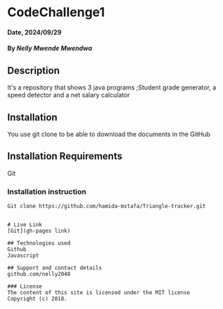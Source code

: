 # CodeChallenge1

#### Date, 2024/09/29

#### By *Nelly Mwende Mwendwa*

## Description
It's a repository that shows 3 java programs ;Student grade generator, a speed detector and a net salary calculator

## Installation
You use git clone to be able to download the documents in the GitHub

## Installation Requirements
Git

### Installation instruction
```
Git clone https://github.com/hamida-mstafa/Triangle-tracker.git


# Live Link
[Git](gh-pages link)

## Technologies used
Github
Javascript

## Support and contact details
github.com/nelly2040

### License
The content of this site is licensed under the MIT license
Copyright (c) 2018.


